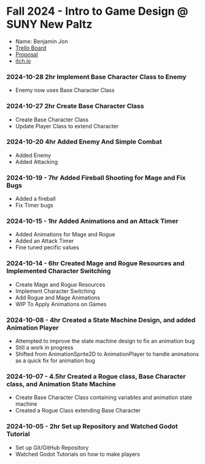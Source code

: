 # Fall 2024 - Intro to Game Design @ SUNY New Paltz
* Name: Benjamin Jon
* [Trello Board](https://trello.com/b/xEwWLpOi/godot-core-game-mechanic)
* [Proposal](https://docs.google.com/document/d/1pc96bL5eg8kmmHi8BilyL7ZiBCj0U-8YZ9nW7z4o3qc/edit?usp=sharing)
* [itch.io](https://jonb1.itch.io/game)

### 2024-10-28 2hr Implement Base Character Class to Enemy
* Enemy now uses Base Character Class

### 2024-10-27 2hr Create Base Character Class
* Create Base Character Class 
* Update Player Class to extend Character

### 2024-10-20 4hr Added Enemy And Simple Combat
* Added Enemy 
* Added Attacking 

### 2024-10-19 - 7hr Added Fireball Shooting for Mage and Fix Bugs
* Added a fireball
* Fix Timer bugs

### 2024-10-15 - 1hr Added Animations and an Attack Timer
* Added Animations for Mage and Rogue
* Added an Attack Timer
* Fine tuned pecific values

### 2024-10-14 - 6hr Created Mage and Rogue Resources and Implemented Character Switching
* Create Mage and Rogue Resources
* Implement Character Switching
* Add Rogue and Mage Animations
* WIP To Apply Animations on Games

### 2024-10-08 - 4hr Created a State Machine Design, and added Animation Player
* Attempted to improve the state machine design to fix an animation bug
* Still a work in progress
* Shifted from AnimationSprite2D to AnimationPlayer to handle animations as a quick fix for animation bug

### 2024-10-07 - 4.5hr Created a Rogue class, Base Character class, and Animation State Machine
* Create Base Character Class containing variables and animation state machine
* Created a Rogue Class extending Base Character

### 2024-10-05 - 2hr Set up Repository and Watched Godot Tutorial
* Set up Git/GitHub Repository
* Watched Godot Tutorials on how to make players

